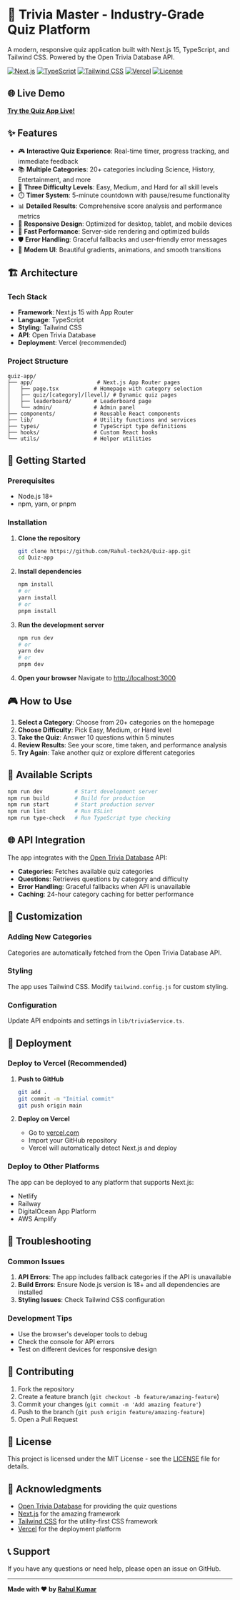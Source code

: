 # 🎯 Trivia Master - Industry-Grade Quiz Platform

A modern, responsive quiz application built with Next.js 15, TypeScript, and Tailwind CSS. Powered by the Open Trivia Database API.

[![Next.js](https://img.shields.io/badge/Next.js-15.3.4-black?style=for-the-badge&logo=next.js)](https://nextjs.org/)
[![TypeScript](https://img.shields.io/badge/TypeScript-5.0-blue?style=for-the-badge&logo=typescript)](https://www.typescriptlang.org/)
[![Tailwind CSS](https://img.shields.io/badge/Tailwind_CSS-3.0-38B2AC?style=for-the-badge&logo=tailwind-css)](https://tailwindcss.com/)
[![Vercel](https://img.shields.io/badge/Vercel-Deployed-black?style=for-the-badge&logo=vercel)](https://quiz-app-ten-theta-92.vercel.app/)
[![License](https://img.shields.io/badge/License-MIT-green.svg?style=for-the-badge)](LICENSE)

## 🌐 Live Demo

**[Try the Quiz App Live!](https://quiz-app-ten-theta-92.vercel.app/)**

## ✨ Features

- 🎮 **Interactive Quiz Experience**: Real-time timer, progress tracking, and immediate feedback
- 📚 **Multiple Categories**: 20+ categories including Science, History, Entertainment, and more
- 🎯 **Three Difficulty Levels**: Easy, Medium, and Hard for all skill levels
- ⏱️ **Timer System**: 5-minute countdown with pause/resume functionality
- 📊 **Detailed Results**: Comprehensive score analysis and performance metrics
- 📱 **Responsive Design**: Optimized for desktop, tablet, and mobile devices
- 🚀 **Fast Performance**: Server-side rendering and optimized builds
- 🛡️ **Error Handling**: Graceful fallbacks and user-friendly error messages
- 🎨 **Modern UI**: Beautiful gradients, animations, and smooth transitions

## 🏗️ Architecture

### Tech Stack
- **Framework**: Next.js 15 with App Router
- **Language**: TypeScript
- **Styling**: Tailwind CSS
- **API**: Open Trivia Database
- **Deployment**: Vercel (recommended)

### Project Structure
```
quiz-app/
├── app/                    # Next.js App Router pages
│   ├── page.tsx           # Homepage with category selection
│   ├── quiz/[category]/[level]/ # Dynamic quiz pages
│   ├── leaderboard/       # Leaderboard page
│   └── admin/             # Admin panel
├── components/            # Reusable React components
├── lib/                   # Utility functions and services
├── types/                 # TypeScript type definitions
├── hooks/                 # Custom React hooks
└── utils/                 # Helper utilities
```

## 🚀 Getting Started

### Prerequisites
- Node.js 18+ 
- npm, yarn, or pnpm

### Installation

1. **Clone the repository**
   ```bash
   git clone https://github.com/Rahul-tech24/Quiz-app.git
   cd Quiz-app
   ```

2. **Install dependencies**
   ```bash
   npm install
   # or
   yarn install
   # or
   pnpm install
   ```

3. **Run the development server**
   ```bash
   npm run dev
   # or
   yarn dev
   # or
   pnpm dev
   ```

4. **Open your browser**
   Navigate to [http://localhost:3000](http://localhost:3000)

## 🎮 How to Use

1. **Select a Category**: Choose from 20+ categories on the homepage
2. **Choose Difficulty**: Pick Easy, Medium, or Hard level
3. **Take the Quiz**: Answer 10 questions within 5 minutes
4. **Review Results**: See your score, time taken, and performance analysis
5. **Try Again**: Take another quiz or explore different categories

## 🔧 Available Scripts

```bash
npm run dev          # Start development server
npm run build        # Build for production
npm run start        # Start production server
npm run lint         # Run ESLint
npm run type-check   # Run TypeScript type checking
```

## 🌐 API Integration

The app integrates with the [Open Trivia Database](https://opentdb.com/api.php) API:

- **Categories**: Fetches available quiz categories
- **Questions**: Retrieves questions by category and difficulty
- **Error Handling**: Graceful fallbacks when API is unavailable
- **Caching**: 24-hour category caching for better performance

## 🎨 Customization

### Adding New Categories
Categories are automatically fetched from the Open Trivia Database API.

### Styling
The app uses Tailwind CSS. Modify `tailwind.config.js` for custom styling.

### Configuration
Update API endpoints and settings in `lib/triviaService.ts`.

## 🚀 Deployment

### Deploy to Vercel (Recommended)

1. **Push to GitHub**
   ```bash
   git add .
   git commit -m "Initial commit"
   git push origin main
   ```

2. **Deploy on Vercel**
   - Go to [vercel.com](https://vercel.com)
   - Import your GitHub repository
   - Vercel will automatically detect Next.js and deploy

### Deploy to Other Platforms

The app can be deployed to any platform that supports Next.js:
- Netlify
- Railway
- DigitalOcean App Platform
- AWS Amplify

## 🐛 Troubleshooting

### Common Issues

1. **API Errors**: The app includes fallback categories if the API is unavailable
2. **Build Errors**: Ensure Node.js version is 18+ and all dependencies are installed
3. **Styling Issues**: Check Tailwind CSS configuration

### Development Tips

- Use the browser's developer tools to debug
- Check the console for API errors
- Test on different devices for responsive design

## 🤝 Contributing

1. Fork the repository
2. Create a feature branch (`git checkout -b feature/amazing-feature`)
3. Commit your changes (`git commit -m 'Add amazing feature'`)
4. Push to the branch (`git push origin feature/amazing-feature`)
5. Open a Pull Request

## 📄 License

This project is licensed under the MIT License - see the [LICENSE](LICENSE) file for details.

## 🙏 Acknowledgments

- [Open Trivia Database](https://opentdb.com) for providing the quiz questions
- [Next.js](https://nextjs.org) for the amazing framework
- [Tailwind CSS](https://tailwindcss.com) for the utility-first CSS framework
- [Vercel](https://vercel.com) for the deployment platform

## 📞 Support

If you have any questions or need help, please open an issue on GitHub.

---

**Made with ❤️ by [Rahul Kumar](https://github.com/Rahul-tech24)**
